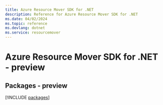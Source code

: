 ```yaml
---
title: Azure Resource Mover SDK for .NET
description: Reference for Azure Resource Mover SDK for .NET
ms.date: 04/02/2024
ms.topic: reference
ms.devlang: dotnet
ms.service: resourcemover
---
```

# Azure Resource Mover SDK for .NET - preview
## Packages - preview
[!INCLUDE [packages](resource-mover-index.md)]